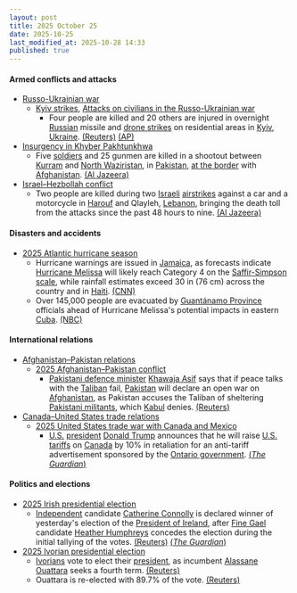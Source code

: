 ```yaml
---
layout: post
title: 2025 October 25
date: 2025-10-25
last_modified_at: 2025-10-28 14:33
published: true
---
```



#### Armed conflicts and attacks

* [Russo-Ukrainian war](https://en.wikipedia.org/wiki/Russo-Ukrainian_war_%282022%E2%80%93present%29 "Russo-Ukrainian war (2022–present)")
  * [Kyiv strikes](https://en.wikipedia.org/wiki/Kyiv_strikes_%282022%E2%80%93present%29 "Kyiv strikes (2022–present)"), [Attacks on civilians in the Russo-Ukrainian war](https://en.wikipedia.org/wiki/Attacks_on_civilians_in_the_Russo-Ukrainian_war_%282022%E2%80%93present%29 "Attacks on civilians in the Russo-Ukrainian war (2022–present)")
    * Four people are killed and 20 others are injured in overnight [Russian](https://en.wikipedia.org/wiki/Russian_Armed_Forces "Russian Armed Forces") missile and [drone strikes](https://en.wikipedia.org/wiki/Drone_warfare "Drone warfare") on residential areas in [Kyiv](https://en.wikipedia.org/wiki/Kyiv "Kyiv"), [Ukraine](https://en.wikipedia.org/wiki/Ukraine "Ukraine"). [(Reuters)](https://www.reuters.com/world/europe/russian-aerial-attack-kyiv-kills-one-injures-10-officials-say-2025-10-25/) [(AP)](https://apnews.com/article/russia-ukraine-zelenskyy-missile-ballistic-kyiv-4381b48b931d7ed32e44a6d671b97dd5)
* [Insurgency in Khyber Pakhtunkhwa](https://en.wikipedia.org/wiki/Insurgency_in_Khyber_Pakhtunkhwa "Insurgency in Khyber Pakhtunkhwa")
  * Five [soldiers](https://en.wikipedia.org/wiki/Pakistan_Army "Pakistan Army") and 25 gunmen are killed in a shootout between [Kurram](https://en.wikipedia.org/wiki/Kurram_District "Kurram District") and [North Waziristan](https://en.wikipedia.org/wiki/North_Waziristan_District "North Waziristan District"), in [Pakistan](https://en.wikipedia.org/wiki/Pakistan "Pakistan"), [at the border](https://en.wikipedia.org/wiki/Durand_Line "Durand Line") with [Afghanistan](https://en.wikipedia.org/wiki/Afghanistan "Afghanistan"). [(Al Jazeera)](https://www.aljazeera.com/news/2025/10/26/pakistan-says-five-soldiers-and-25-fighters-killed-in-afghan-border-clashes)
* [Israel–Hezbollah conflict](https://en.wikipedia.org/wiki/Israel%E2%80%93Hezbollah_conflict_%282023%E2%80%93present%29 "Israel–Hezbollah conflict (2023–present)")
  * Two people are killed during two [Israeli](https://en.wikipedia.org/wiki/Israel "Israel") [airstrikes](https://en.wikipedia.org/wiki/Airstrike "Airstrike") against a car and a motorcycle in [Harouf](https://en.wikipedia.org/wiki/Harouf "Harouf") and Qlayleh, [Lebanon](https://en.wikipedia.org/wiki/Lebanon "Lebanon"), bringing the death toll from the attacks since the past 48 hours to nine. [(Al Jazeera)](https://www.aljazeera.com/news/liveblog/2025/10/25/live-un-says-1-5m-in-gaza-need-aid-israel-blocks-borders-despite-ceasefir?update=4058734)

#### Disasters and accidents

* [2025 Atlantic hurricane season](https://en.wikipedia.org/wiki/2025_Atlantic_hurricane_season "2025 Atlantic hurricane season")
  * Hurricane warnings are issued in [Jamaica](https://en.wikipedia.org/wiki/Jamaica "Jamaica"), as forecasts indicate [Hurricane Melissa](https://en.wikipedia.org/wiki/Hurricane_Melissa "Hurricane Melissa") will likely reach Category 4 on the [Saffir-Simpson scale](https://en.wikipedia.org/wiki/Saffir-Simpson_scale "Saffir-Simpson scale"), while rainfall estimates exceed 30 in (76 cm) across the country and in [Haiti](https://en.wikipedia.org/wiki/Haiti "Haiti"). [(CNN)](https://www.cnn.com/2025/10/25/weather/hurricane-melissa-storm-tracker-forecast-jamaica-haiti-climate)
  * Over 145,000 people are evacuated by [Guantánamo Province](https://en.wikipedia.org/wiki/Guant%C3%A1namo_Province "Guantánamo Province") officials ahead of Hurricane Melissa's potential impacts in eastern [Cuba](https://en.wikipedia.org/wiki/Cuba "Cuba"). [(NBC)](https://www.nbcnews.com/weather/storms/tropical-storm-melissa-hurricane-updates-rcna239732)

#### International relations

* [Afghanistan–Pakistan relations](https://en.wikipedia.org/wiki/Afghanistan%E2%80%93Pakistan_relations "Afghanistan–Pakistan relations")
  * [2025 Afghanistan–Pakistan conflict](https://en.wikipedia.org/wiki/2025_Afghanistan%E2%80%93Pakistan_conflict "2025 Afghanistan–Pakistan conflict")
    * [Pakistani defence minister](https://en.wikipedia.org/wiki/Minister_of_Defence_%28Pakistan%29 "Minister of Defence (Pakistan)") [Khawaja Asif](https://en.wikipedia.org/wiki/Khawaja_Asif "Khawaja Asif") says that if peace talks with the [Taliban](https://en.wikipedia.org/wiki/Taliban "Taliban") fail, [Pakistan](https://en.wikipedia.org/wiki/Pakistan "Pakistan") will declare an open war on [Afghanistan](https://en.wikipedia.org/wiki/Afghanistan "Afghanistan"), as Pakistan accuses the Taliban of sheltering [Pakistani militants](https://en.wikipedia.org/wiki/Pakistani_Taliban "Pakistani Taliban"), which [Kabul](https://en.wikipedia.org/wiki/Kabul "Kabul") denies. [(Reuters)](https://www.reuters.com/world/asia-pacific/pakistan-defence-minister-warns-open-war-with-afghanistan-if-peace-talks-fail-2025-10-25/)
* [Canada–United States trade relations](https://en.wikipedia.org/wiki/Canada%E2%80%93United_States_trade_relations "Canada–United States trade relations")
  * [2025 United States trade war with Canada and Mexico](https://en.wikipedia.org/wiki/2025_United_States_trade_war_with_Canada_and_Mexico "2025 United States trade war with Canada and Mexico")
    * [U.S.](https://en.wikipedia.org/wiki/U.S. "U.S.") [president](https://en.wikipedia.org/wiki/President_of_the_United_States "President of the United States") [Donald Trump](https://en.wikipedia.org/wiki/Donald_Trump "Donald Trump") announces that he will raise [U.S. tariffs](https://en.wikipedia.org/wiki/Tariffs_in_the_second_Trump_administration "Tariffs in the second Trump administration") on [Canada](https://en.wikipedia.org/wiki/Canada "Canada") by 10% in retaliation for an anti-tariff advertisement sponsored by the [Ontario government](https://en.wikipedia.org/wiki/Government_of_Ontario "Government of Ontario"). [(*The Guardian*)](https://www.theguardian.com/us-news/2025/oct/25/trump-tariffs-canada-ronald-reagan)

#### Politics and elections

* [2025 Irish presidential election](https://en.wikipedia.org/wiki/2025_Irish_presidential_election "2025 Irish presidential election")
  * [Independent](https://en.wikipedia.org/wiki/Independent_politician_%28Ireland%29 "Independent politician (Ireland)") candidate [Catherine Connolly](https://en.wikipedia.org/wiki/Catherine_Connolly "Catherine Connolly") is declared winner of yesterday's election of the [President of Ireland](https://en.wikipedia.org/wiki/President_of_Ireland "President of Ireland"), after [Fine Gael](https://en.wikipedia.org/wiki/Fine_Gael "Fine Gael") candidate [Heather Humphreys](https://en.wikipedia.org/wiki/Heather_Humphreys "Heather Humphreys") concedes the election during the initial tallying of the votes. [(Reuters)](https://www.reuters.com/world/left-wing-connolly-set-win-irish-presidency-opponents-concede-2025-10-25/) [(*The Guardian*)](https://www.theguardian.com/world/2025/oct/25/catherine-connolly-ireland-presidential-election-leftwing)
* [2025 Ivorian presidential election](https://en.wikipedia.org/wiki/2025_Ivorian_presidential_election "2025 Ivorian presidential election")
  * [Ivorians](https://en.wikipedia.org/wiki/Ivorians "Ivorians") vote to elect their [president](https://en.wikipedia.org/wiki/List_of_heads_of_state_of_Ivory_Coast "List of heads of state of Ivory Coast"), as incumbent [Alassane Ouattara](https://en.wikipedia.org/wiki/Alassane_Ouattara "Alassane Ouattara") seeks a fourth term. [(Reuters)](https://www.reuters.com/world/africa/ivory-coast-votes-with-ouattaras-legacy-age-focus-2025-10-25/)
  * Ouattara is re-elected with 89.7% of the vote. [(Reuters)](https://www.reuters.com/world/africa/ivory-coast-president-ouattara-wins-re-election-provisional-results-say-2025-10-27/)
